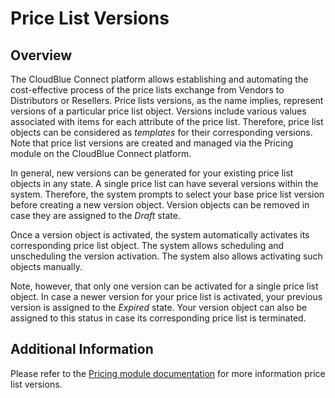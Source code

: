 # Price List Versions
## Overview
The CloudBlue Connect platform allows establishing and automating the cost-effective process of the price lists exchange from Vendors to Distributors or Resellers. Price lists versions, as the name implies, represent versions of a particular price list object. Versions include various values associated with items for each attribute of the price list. Therefore, price list objects can be considered as *templates* for their corresponding versions. Note that price list versions are created and managed via the Pricing module on the CloudBlue Connect platform.  

In general, new versions can be generated for your existing price list objects in any state. A single price list can have several versions within the system. Therefore, the system prompts to select your base price list version before creating a new version object. Version objects can be removed in case they are assigned to the *Draft* state.  

Once a version object is activated, the system automatically activates its corresponding price list object. The system allows scheduling and unscheduling the version activation. The system also allows activating such objects manually. 

Note, however, that only one version can be activated for a single price list object. In case a newer version for your price list is activated, your previous version is assigned to the *Expired* state. Your version object can also be assigned to this status in case its corresponding price list is terminated.  

## Additional Information
Please refer to the [Pricing module documentation](https://connect.cloudblue.com/community/modules/pricing/) for more information  price list versions.
